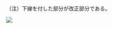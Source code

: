 （注）下線を付した部分が改正部分である。

![](https://www.nta.go.jp/tmp/bab9f7f7-9cc6-4e39-b840-437518c1066e/images/68c6592b3a7a522b5dfe28495a4eae06b73b6a91f6ad8f50d4ba745189a57319.jpg)